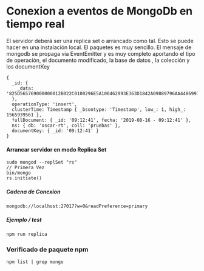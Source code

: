 # Conexion a eventos de MongoDb en tiempo real

El servidor deberá ser una replica set o arrancado como tal. Esto se puede hacer en una instalación local.
El paquetes es muy sencillo. El mensaje de mongodb se propaga via EventEmitter y es muy completo aportando el tipo de operación, el documento modificado, la base de datos , la colección y los documentKey

```
{
  _id: {
    _data: '825D565769000000012B022C0100296E5A100462993E363D1842A09889796AA4486997463C5F6964003C30393A31323A3431000004'
  },
  operationType: 'insert',
  clusterTime: Timestamp { _bsontype: 'Timestamp', low_: 1, high_: 1565939561 },
  fullDocument: { _id: '09:12:41', fecha: '2019-08-16 - 09:12:41' },
  ns: { db: 'oscar-rt', coll: 'pruebas' },
  documentKey: { _id: '09:12:41' }
}
```



#### Arrancar servidor en modo Replica Set

```
sudo mongod --replSet "rs"
// Primera Vez
bin/mongo
rs.initiate()
```

##### Cadena de Conexion

```
mongodb://localhost:27017?w=0&readPreference=primary
```

##### Ejemplo / test

```
npm run replica
```
### Verificado de paquete npm

```
npm list | grep mongo
```

